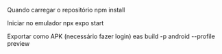 Quando carregar o repositório
npm install

Iniciar no emulador
npx expo start

Exportar como APK (necessário fazer login)
eas build -p android --profile preview
